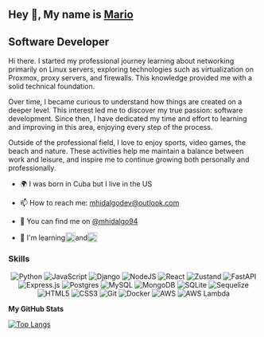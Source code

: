 <h2>Hey 👋, My name is <a href="https://www.linkedin.com/in/mhidalgo94/">Mario</a></h2>

Software Developer
------------------------------------------------------

<p>Hi there. I started my professional journey learning about networking primarily on Linux servers, exploring technologies such as virtualization on Proxmox, proxy servers, and firewalls. This knowledge provided me with a solid technical foundation.

Over time, I became curious to understand how things are created on a deeper level. This interest led me to discover my true passion: software development. Since then, I have dedicated my time and effort to learning and improving in this area, enjoying every step of the process.

Outside of the professional field, I love to enjoy sports, video games, the beach and nature. These activities help me maintain a balance between work and leisure, and inspire me to continue growing both personally and professionally.</p>


* 🌍  I was born in Cuba but I live in the US
* 📫 How to reach me: mhidalgodev@outlook.com
* 💼 You can find me on <a href="https://www.linkedin.com/in/monicampowell/">@mhidalgo94</a>




* <span style="display: flex; flex-direction: row; align-items:center">🧠   I'm learning  <img src="https://img.shields.io/badge/rust-000000?style=for-the-badge&logo=rust&logoColor=white" height="20"> and  <img src="https://img.shields.io/badge/typescript-007ACC?style=for-the-badge&logo=typescript&logoColor=white" height="20">
</span>

### Skills

<div align="center">
 
 ![Python](https://img.shields.io/badge/python-3670A0?style=for-the-badge&logo=python&logoColor=ffdd54)
 ![JavaScript](https://img.shields.io/badge/javascript-%23323330.svg?style=for-the-badge&logo=javascript&logoColor=%23F7DF1E)
 ![Django](https://img.shields.io/badge/django-092E20?style=for-the-badge&logo=django&logoColor=white)
 ![NodeJS](https://img.shields.io/badge/node.js-6DA55F?style=for-the-badge&logo=node.js&logoColor=white)
 ![React](https://img.shields.io/badge/react-%2320232a.svg?style=for-the-badge&logo=react&logoColor=%2361DAFB)
 ![Zustand](https://img.shields.io/badge/zustand-%23000000.svg?style=for-the-badge&logo=zustand&logoColor=white)
![FastAPI](https://img.shields.io/badge/fastapi-109989?style=for-the-badge&logo=fastapi&logoColor=white)
 ![Express.js](https://img.shields.io/badge/express.js-%23404d59.svg?style=for-the-badge&logo=express&logoColor=%2361DAFB)
 ![Postgres](https://img.shields.io/badge/postgres-%23316192.svg?style=for-the-badge&logo=postgresql&logoColor=white)
 ![MySQL](https://img.shields.io/badge/MySQL-4479A1?style=for-the-badge&logo=mysql&logoColor=white)
 ![MongoDB](https://img.shields.io/badge/MongoDB-47A248?style=for-the-badge&logo=mongodb&logoColor=white)
 ![SQLite](https://img.shields.io/badge/sqlite-%2307405e.svg?style=for-the-badge&logo=sqlite&logoColor=white)
 ![Sequelize](https://img.shields.io/badge/Sequelize-52B0E7?style=for-the-badge&logo=Sequelize&logoColor=white)
 ![HTML5](https://img.shields.io/badge/html5-%23E34F26.svg?style=for-the-badge&logo=html5&logoColor=white)
 ![CSS3](https://img.shields.io/badge/css3-%231572B6.svg?style=for-the-badge&logo=css3&logoColor=white)
 ![Git](https://img.shields.io/badge/git-%23F05033.svg?style=for-the-badge&logo=git&logoColor=white)
 ![Docker](https://img.shields.io/badge/docker-%230db7ed.svg?style=for-the-badge&logo=docker&logoColor=white)
 ![AWS](https://img.shields.io/badge/AWS-%23FF9900.svg?style=for-the-badge&logo=amazon-aws&logoColor=white)
 ![AWS Lambda](https://img.shields.io/badge/AWS_Lambda-FF9900?style=for-the-badge&logo=aws-lambda&logoColor=white)

</div>


<b>My GitHub Stats</b>

[![Top Langs](https://github-readme-stats.vercel.app/api/top-langs/?username=mhidalgo94&layout=compact)](https://github.com/mhidalgo94/github-readme-stats)